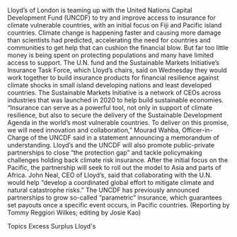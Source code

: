 Lloyd’s of London is teaming up with the United Nations Capital Development Fund (UNCDF) to try and improve access to insurance for climate vulnerable countries, with an initial focus on Fiji and Pacific island countries.
Climate change is happening faster and causing more damage than scientists had predicted, accelerating the need for countries and communities to get help that can cushion the financial blow. But far too little money is being spent on protecting populations and many have limited access to support.
The U.N. fund and the Sustainable Markets Initiative’s Insurance Task Force, which Lloyd’s chairs, said on Wednesday they would work together to build insurance products for financial resilience against climate shocks in small island developing nations and least developed countries.
The Sustainable Markets Initiative is a network of CEOs across industries that was launched in 2020 to help build sustainable economies.
“Insurance can serve as a powerful tool, not only in support of climate resilience, but also to secure the delivery of the Sustainable Development Agenda in the world’s most vulnerable countries. To deliver on this promise, we will need innovation and collaboration,” Mourad Wahba, Officer-in-Charge of the UNCDF said in a statement announcing a memorandum of understanding.
Lloyd’s and the UNCDF will also promote public-private partnerships to close “the protection gap” and tackle policymaking challenges holding back climate risk insurance.
After the initial focus on the Pacific, the partnership will seek to roll out the model to Asia and parts of Africa.
John Neal, CEO of Lloyd’s, said that collaborating with the U.N. would help “develop a coordinated global effort to mitigate climate and natural catastrophe risks.”
The UNCDF has previously announced partnerships to grow so-called “parametric” insurance, which guarantees set payouts once a specific event occurs, in Pacific countries.
(Reporting by Tommy Reggiori Wilkes; editing by Josie Kao)

Topics
Excess Surplus
Lloyd's
